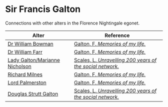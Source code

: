 # Sir Francis Galton
Connections with other alters in the Florence Nightingale egonet.

| Alter  | Reference|
| ------------- |------------- |
| [Dr William Bowman](https://github.com/altealo/WilliamBowman/blob/master/README.md)  |[Galton, F. *Memories of my life.*](http://galton.org/books/memories/chapter-III.html)|
| [Dr William Farr](https://github.com/altealo/WilliamFarr/blob/master/README.md)  |[Galton, F. *Memories of my life.*](http://galton.org/cgi-bin/searchImages/galton/search/books/memories/pages/memories_0301.htm)|
| [Lady Galton/Marianne Nicholson](https://github.com/altealo/LadyGalton/blob/master/README.md)  |[Scales, L. *Unravelling 200 years of the social network.*](https://www.rigb.org/blog/2014/june/unravelling-200-years-of-the-social-network)|
| [Richard Milnes](https://github.com/altealo/RichardMilnes/blob/master/README.md)  |[Galton, F. *Memories of my life.*](http://galton.org/cgi-bin/searchImages/galton/search/books/memories/pages/memories_0223.htm)|
| [Lord Palmerston](https://github.com/altealo/LordPalmerston/blob/master/README.md)  |[Galton, F. *Memories of my life.*](http://galton.org/cgi-bin/searchImages/galton/search/books/memories/pages/memories_0171.htm)|
| [Douglas Strutt Galton](https://github.com/altealo/DouglasGalton/blob/master/README.md)  |[Scales, L. *Unravelling 200 years of the social network.*](https://www.rigb.org/blog/2014/june/unravelling-200-years-of-the-social-network)|

